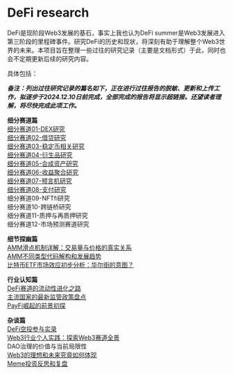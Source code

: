# DeFi research
DeFi是现阶段Web3发展的基石，事实上我也认为DeFi summer是Web3发展进入第三阶段的里程碑事件。研究DeFi的历史和现状，将深刻有助于理解整个Web3世界的未来。本项目旨在整理一些过往的研究记录（主要是文档形式）于此，同时也会不定期更新后续的研究内容。

具体包括：

***备注：列出过往研究记录的篇名如下，正在进行过往报告的脱敏、更新和上传工作，拟逐步于2024.12.10日前完成，全部完成的报告将显示超链接。还望读者理解，将尽快完成此项工作。***

**细分赛道篇**  
[细分赛道01-DEX研究](https://github.com/Joenew2023/DeFi-research-by-Joe-update-irregularly/blob/main/%E7%BB%86%E5%88%86%E8%B5%9B%E9%81%9301-DEX%E7%A0%94%E7%A9%B6.md)  
[细分赛道02-借贷研究](https://github.com/Joenew2023/DeFi-research-by-Joe-update-irregularly/blob/main/%E7%BB%86%E5%88%86%E8%B5%9B%E9%81%9302-%E5%80%9F%E8%B4%B7%E7%A0%94%E7%A9%B6.md)  
[细分赛道03-稳定币相关研究](https://github.com/Joenew2023/DeFi-research-by-Joe-update-irregularly/blob/main/%E7%BB%86%E5%88%86%E8%B5%9B%E9%81%9303-%E7%A8%B3%E5%AE%9A%E5%B8%81%E7%9B%B8%E5%85%B3%E7%A0%94%E7%A9%B6.md)  
[细分赛道04-衍生品研究](https://github.com/Joenew2023/DeFi-research-by-Joe-update-irregularly/blob/main/%E7%BB%86%E5%88%86%E8%B5%9B%E9%81%9304-%E8%A1%8D%E7%94%9F%E5%93%81%E7%A0%94%E7%A9%B6.md)  
[细分赛道05-合成资产研究](https://github.com/Joenew2023/DeFi-research-by-Joe-update-irregularly/blob/main/%E7%BB%86%E5%88%86%E8%B5%9B%E9%81%9305-%E5%90%88%E6%88%90%E8%B5%84%E4%BA%A7%E7%A0%94%E7%A9%B6.md)  
[细分赛道06-收益聚合研究](https://github.com/Joenew2023/DeFi-research-by-Joe-update-irregularly/blob/main/%E7%BB%86%E5%88%86%E8%B5%9B%E9%81%9306-%E6%94%B6%E7%9B%8A%E8%81%9A%E5%90%88%E7%A0%94%E7%A9%B6.md)  
[细分赛道07-预言机研究](https://github.com/Joenew2023/DeFi-research-by-Joe-update-irregularly/blob/main/%E7%BB%86%E5%88%86%E8%B5%9B%E9%81%9307-%E9%A2%84%E8%A8%80%E6%9C%BA%E7%A0%94%E7%A9%B6.md)  
[细分赛道08-支付研究](https://github.com/Joenew2023/DeFi-research-by-Joe-update-irregularly/blob/main/%E7%BB%86%E5%88%86%E8%B5%9B%E9%81%9308-%E6%94%AF%E4%BB%98%E7%A0%94%E7%A9%B6.md)  
细分赛道09-NFTfi研究  
细分赛道10-跨链桥研究  
细分赛道11-质押与再质押研究  
细分赛道12-市场预测赛道研究

**细节探幽篇**  
[AMM滑点机制详解：交易量与价格的真实关系](https://github.com/Joenew2023/DeFi-research-by-Joe-update-irregularly/blob/main/AMM%E6%BB%91%E7%82%B9%E6%9C%BA%E5%88%B6%E8%AF%A6%E8%A7%A3%EF%BC%9A%E4%BA%A4%E6%98%93%E9%87%8F%E4%B8%8E%E4%BB%B7%E6%A0%BC%E7%9A%84%E7%9C%9F%E5%AE%9E%E5%85%B3%E7%B3%BB.md)  
[AMM不同类型代码解构和发展趋势](https://github.com/Joenew2023/DeFi-research-by-Joe-update-irregularly/blob/main/AMM%E4%B8%8D%E5%90%8C%E7%B1%BB%E5%9E%8B%E4%BB%A3%E7%A0%81%E8%A7%A3%E6%9E%84%E5%92%8C%E5%8F%91%E5%B1%95%E8%B6%8B%E5%8A%BF.md)  
[比特币ETF市场效应初步分析：华尔街的意图？](https://github.com/Joenew2023/DeFi-research-by-Joe-update-irregularly/blob/main/%E6%AF%94%E7%89%B9%E5%B8%81ETF%E5%B8%82%E5%9C%BA%E6%95%88%E5%BA%94%E5%88%9D%E6%AD%A5%E5%88%86%E6%9E%90%EF%BC%9A%E5%8D%8E%E5%B0%94%E8%A1%97%E7%9A%84%E6%84%8F%E5%9B%BE%EF%BC%9F.md)

**行业认知篇**  
[DeFi赛道的流动性进化之路](https://github.com/Joenew2023/DeFi-research-by-Joe-update-irregularly/blob/main/DeFi%E8%B5%9B%E9%81%93%E7%9A%84%E6%B5%81%E5%8A%A8%E6%80%A7%E8%BF%9B%E5%8C%96%E4%B9%8B%E8%B7%AF.md)  
[主流国家的最新监管政策盘点](https://github.com/Joenew2023/DeFi-research-by-Joe-update-irregularly/blob/main/%E4%B8%BB%E6%B5%81%E5%9B%BD%E5%AE%B6%E7%9A%84%E6%9C%80%E6%96%B0%E7%9B%91%E7%AE%A1%E6%94%BF%E7%AD%96%E7%9B%98%E7%82%B9.md)  
[PayFi崛起的前景初探](https://github.com/Joenew2023/DeFi-research-by-Joe-update-irregularly/blob/main/%E7%BB%86%E5%88%86%E8%B5%9B%E9%81%9308-%E6%94%AF%E4%BB%98%E7%A0%94%E7%A9%B6.md)

**杂谈篇**  
[DeFi空投参与实录](https://github.com/Joenew2023/DeFi-research-by-Joe-update-irregularly/blob/main/DeFi%E7%A9%BA%E6%8A%95%E5%8F%82%E4%B8%8E%E5%AE%9E%E5%BD%95.md)  
[Web3行业个人实践：探索Web3赛道全景](https://github.com/Joenew2023/DeFi-research-by-Joe-update-irregularly/blob/main/Web3%E8%A1%8C%E4%B8%9A%E4%B8%AA%E4%BA%BA%E5%AE%9E%E8%B7%B5%EF%BC%9A%E6%8E%A2%E7%B4%A2Web3%E8%B5%9B%E9%81%93%E5%85%A8%E6%99%AF.md)  
DAO治理的价值与当前局限性  
[Web3的理想和未来究竟如何体现](https://github.com/Joenew2023/DeFi-research-by-Joe-update-irregularly/blob/main/Web3%E7%9A%84%E7%90%86%E6%83%B3%E5%92%8C%E6%9C%AA%E6%9D%A5%E7%A9%B6%E7%AB%9F%E5%A6%82%E4%BD%95%E4%BD%93%E7%8E%B0.md)  
[Meme投资反思和复盘](https://github.com/Joenew2023/DeFi-research-by-Joe-update-irregularly/blob/main/Meme%E6%8A%95%E8%B5%84%E5%8F%8D%E6%80%9D%E5%92%8C%E5%A4%8D%E7%9B%98.md)

